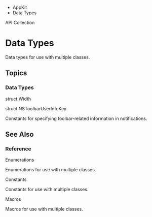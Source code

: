 

- AppKit
-  Data Types 

API Collection

# Data Types

Data types for use with multiple classes.

## Topics

### Data Types

struct Width

struct NSToolbarUserInfoKey

Constants for specifying toolbar-related information in notifications.

## See Also

### Reference

Enumerations

Enumerations for use with multiple classes.

Constants

Constants for use with multiple classes.

Macros

Macros for use with multiple classes.

